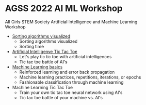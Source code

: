 # AGSS 2022 AI ML Workshop
All Girls STEM Society Artificial Intelligence and Machine Learning Workshop
- [Sorting algorithms visualized](https://github.com/Cinderpe1t/AGSS_2022_AI_ML_Workshop_Sort_Visual)
  - Sorting algorithms visualized
  - Sorting time
- [Artificial Intelligenve Tic Tac Toe](https://github.com/Cinderpe1t/AGSS_2022_AI_ML_Workshop_Tic_Tac_Toe)
  - Let's play tic tic toe with artificial intelligences
  - Tic tac toe battle of AI's
- [Machine Learning basics](https://github.com/Cinderpe1t/AGSS_2022_AI_ML_Workshop_Machine_Learning_Basics)
  - Reinforced learning and error back propagation
  - Machine learning practices, repetitions, iterations, or epochs
  - Fashionable classification through machine learning
- Machine Learning Tic Tac Toe
  - Train your own tic tac toe neural network using AI's
  - Tic tac toe battle of your machine vs. AI's
